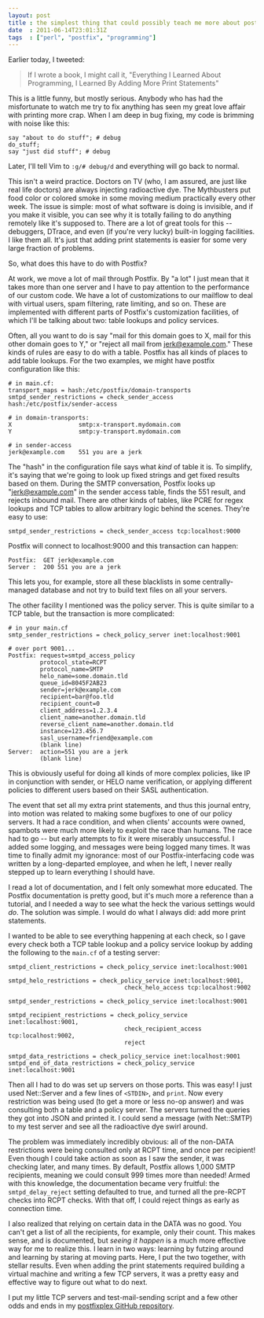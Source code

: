```yaml
---
layout: post
title : the simplest thing that could possibly teach me more about postfix
date  : 2011-06-14T23:01:31Z
tags  : ["perl", "postfix", "programming"]
---
```

Earlier today, I tweeted:

> If I wrote a book, I might call it, "Everything I Learned About Programming,
> I Learned By Adding More Print Statements"

This is a little funny, but mostly serious.  Anybody who has had the
misfortunate to watch me try to fix anything has seen my great love affair with
printing more crap.  When I am deep in bug fixing, my code is brimming with
noise like this:

    say "about to do stuff"; # debug
    do_stuff;
    say "just did stuff"; # debug

Later, I'll tell Vim to `:g/# debug/d` and everything will go back to normal.

This isn't a weird practice.  Doctors on TV (who, I am assured, are just like
real life doctors) are always injecting radioactive dye.  The Mythbusters put
food color or colored smoke in some moving medium practically every other week.
The issue is simple:  most of what software is doing is invisible, and if you
make it visible, you can see why it is totally failing to do anything remotely
like it's supposed to.  There are a lot of great tools for this -- debuggers,
DTrace, and even (if you're very lucky) built-in logging facilities.  I like
them all.  It's just that adding print statements is easier for some very large
fraction of problems.

So, what does this have to do with Postfix?

At work, we move a lot of mail through Postfix.  By "a lot" I just mean that it
takes more than one server and I have to pay attention to the performance of
our custom code.  We have a lot of customizations to our mailflow to deal with
virtual users, spam filtering, rate limiting, and so on.  These are implemented
with different parts of Postfix's customization facilities, of which I'll be
talking about two: table lookups and policy services.

Often, all you want to do is say "mail for this domain goes to X, mail for this
other domain goes to Y," or "reject all mail from jerk@example.com."  These
kinds of rules are easy to do with a table.  Postfix has all kinds of places to
add table lookups.  For the two examples, we might have postfix configuration
like this:

    # in main.cf:
    transport_maps = hash:/etc/postfix/domain-transports
    smtpd_sender_restrictions = check_sender_access hash:/etc/postfix/sender-access

    # in domain-transports:
    X                   smtp:x-transport.mydomain.com
    Y                   smtp:y-transport.mydomain.com

    # in sender-access
    jerk@example.com    551 you are a jerk

The "hash" in the configuration file says what *kind* of table it is.  To
simplify, it's saying that we're going to look up fixed strings and get fixed
results based on them.  During the SMTP conversation, Postfix looks up
"jerk@example.com" in the sender access table, finds the 551 result, and
rejects inbound mail.  There are other kinds of tables, like PCRE for regex
lookups and TCP tables to allow arbitrary logic behind the scenes.  They're
easy to use:

    smtpd_sender_restrictions = check_sender_access tcp:localhost:9000

Postfix will connect to localhost:9000 and this transaction can happen:

    Postfix:  GET jerk@example.com
    Server :  200 551 you are a jerk

This lets you, for example, store all these blacklists in some
centrally-managed database and not try to build text files on all your servers.

The other facility I mentioned was the policy server.  This is quite similar to
a TCP table, but the transaction is more complicated:

    # in your main.cf
    smtp_sender_restrictions = check_policy_server inet:localhost:9001

    # over port 9001...
    Postfix: request=smtpd_access_policy
             protocol_state=RCPT
             protocol_name=SMTP
             helo_name=some.domain.tld
             queue_id=8045F2AB23
             sender=jerk@example.com
             recipient=bar@foo.tld
             recipient_count=0
             client_address=1.2.3.4
             client_name=another.domain.tld
             reverse_client_name=another.domain.tld
             instance=123.456.7
             sasl_username=friend@example.com
             (blank line)
    Server:  action=551 you are a jerk
             (blank line)

This is obviously useful for doing all kinds of more complex policies, like IP
in conjunction with sender, or HELO name verification, or applying different
policies to different users based on their SASL authentication.

The event that set all my extra print statements, and thus this journal
entry, into motion was related to making some bugfixes to one of our policy
servers.  It had a race condition, and when clients' accounts were owned,
spambots were much more likely to exploit the race than humans.  The race had
to go -- but early attempts to fix it were miserably unsuccessful.  I added
some logging, and messages were being logged many times.  It was time to
finally admit my ignorance:  most of our Postfix-interfacing code was written
by a long-departed employee, and when he left, I never really stepped up to
learn everything I should have.

I read a lot of documentation, and I felt only somewhat more educated.  The
Postfix documentation is pretty good, but it's much more a reference than a
tutorial, and I needed a way to see what the heck the various settings would
*do*.  The solution was simple.  I would do what I always did:  add more print
statements.

I wanted to be able to see everything happening at each check, so I gave every
check both a TCP table lookup and a policy service lookup by adding the
following to the `main.cf` of a testing server:

    smtpd_client_restrictions = check_policy_service inet:localhost:9001

    smtpd_helo_restrictions = check_policy_service inet:localhost:9001,
                                     check_helo_access tcp:localhost:9002

    smtpd_sender_restrictions = check_policy_service inet:localhost:9001

    smtpd_recipient_restrictions = check_policy_service inet:localhost:9001,
                                     check_recipient_access tcp:localhost:9002,
                                     reject

    smtpd_data_restrictions = check_policy_service inet:localhost:9001
    smtpd_end_of_data_restrictions = check_policy_service inet:localhost:9001

Then all I had to do was set up servers on those ports.  This was easy!  I just
used Net::Server and a few lines of `<STDIN>`, and `print`.  Now every
restriction was being used (to get a more or less no-op answer) and was
consulting both a table and a policy server.  The servers turned the queries
they got into JSON and printed it.  I could send a message (with Net::SMTP) to
my test server and see all the radioactive dye swirl around.

The problem was immediately incredibly obvious:  all of the non-DATA
restrictions were being consulted only at RCPT time, and once per recipient!
Even though I could take action as soon as I saw the sender, it was checking
later, and many times.  By default, Postfix allows 1,000 SMTP recipients,
meaning we could consult 999 times more than needed!  Armed with this
knowledge, the documentation became very fruitful: the `smtpd_delay_reject`
setting defaulted to true, and turned all the pre-RCPT checks into RCPT checks.
With that off, I could reject things as early as connection time.

I also realized that relying on certain data in the DATA was no good.  You
can't get a list of all the recipients, for example, only their count.  This
makes sense, and is documented, but *seeing it happen* is a much more effective
way for me to realize this.  I learn in two ways:  learning by futzing around
and learning by staring at moving parts.  Here, I put the two together, with
stellar results.  Even when adding the print statements required building a
virtual machine and writing a few TCP servers, it was a pretty easy and
effective way to figure out what to do next.

I put my little TCP servers and test-mail-sending script and a few other odds
and ends in my [postfixplex GitHub
repository](https://github.com/rjbs/postfixplex).

